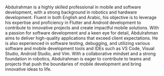 Abdulrahman is a highly skilled professional in mobile and software development, with a strong background in robotics and hardware development. Fluent in both English and Arabic, his objective is to leverage his expertise and proficiency in Flutter and Android development to contribute to innovative projects and create impactful mobile solutions. With a passion for software development and a keen eye for detail, Abdulrahman aims to deliver high-quality applications that exceed client expectations. He is also experienced in software testing, debugging, and utilizing various software and mobile development tools and IDEs such as VS Code, Visual Studio, Android Studio, and Vim. With a collaborative mindset and a strong foundation in robotics, Abdulrahman is eager to contribute to teams and projects that push the boundaries of mobile development and bring innovative ideas to life.

<!---
AbdulrahmanAbusnena/AbdulrahmanAbusnena is a ✨ special ✨ repository because its `README.md` (this file) appears on your GitHub profile.
You can click the Preview link to take a look at your changes.
--->
